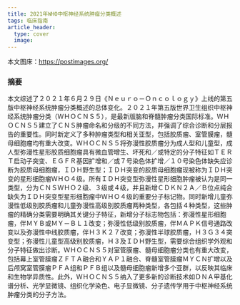 ```yaml
---
title: 2021年WHO中枢神经系统肿瘤分类概述
tags: 临床指南
article_header:
  type: cover
  image:
---
```


本文图床：https://postimages.org/

### 摘要

本文综述了２０２１年６月２９日《Ｎｅｕｒｏ－Ｏｎｃｏｌｏｇｙ》上线的第五版中枢神经系统肿瘤分类概述的总体变化。２０２１年第五版世界卫生组织中枢神经系统肿瘤分类（ＷＨＯＣＮＳ５），是最新版脑和脊髓肿瘤分类国际标准。ＷＨＯＣＮＳ５建立了ＣＮＳ肿瘤命名和分级的不同方法，并强调了综合诊断和分层报告的重要性。同时新定义了多种肿瘤类型和相关亚型，包括胶质瘤、室管膜瘤，髓母细胞瘤均有重大改变。ＷＨＯＣＮＳ５将弥漫性胶质瘤分为成人型和儿童型，成人型弥漫性星形胶质细胞瘤具有微血管增生、坏死和／或特定的分子特征如ＴＥＲＴ启动子突变、ＥＧＦＲ基因扩增和／或７号染色体扩增／１０号染色体缺失应诊断为胶质母细胞瘤，ＩＤＨ野生型；ＩＤＨ突变的胶质母细胞瘤现被称为ＩＤＨ突变的星形细胞瘤ＷＨＯ４级。所有ＩＤＨ突变型弥漫性星形细胞肿瘤被认为是同一类型，分为ＣＮＳＷＨＯ２级、３级或４级，并且新增ＣＤＫＮ２Ａ／Ｂ位点纯合缺失为ＩＤＨ突变型星形细胞瘤中ＷＨＯ４级的重要分子标记物。同时新增儿童弥漫性低级别胶质瘤和儿童弥漫性高级别胶质瘤两种类型，各包括４种类型，这些肿瘤的精确分类需要明确其关键分子特征，新增分子标志物包括：弥漫性星形细胞瘤，伴ＭＹＢ或ＭＹ－ＢＬ１改变；弥漫性低级别胶质瘤，伴ＭＡＰＫ信号通路改变以及弥漫性中线胶质瘤，伴Ｈ３Ｋ２７改变；弥漫性半球胶质瘤，Ｈ３Ｇ３４突变型；弥漫性儿童型高级别胶质瘤，Ｈ３及ＩＤＨ野生型，需要综合组织学外观和分子特征做出诊断。ＷＨＯＣＮＳ５对室管膜瘤、髓母细胞瘤分类也有重大改变，包括幕上室管膜瘤ＺＦＴＡ融合和ＹＡＰ１融合、脊髓室管膜瘤ＭＹＣＮ扩增以及后颅窝室管膜瘤ＰＦＡ组和ＰＦＢ组以及髓母细胞瘤新增多个亚群，以反映其临床和生物学异质性。此外，ＷＨＯＣＮＳ５纳入了更多新的诊断技术如ＤＮＡ甲基化谱分析、光学显微镜、组织化学染色、电子显微镜、分子遗传学用于中枢神经系统肿瘤分类的分子方法。




